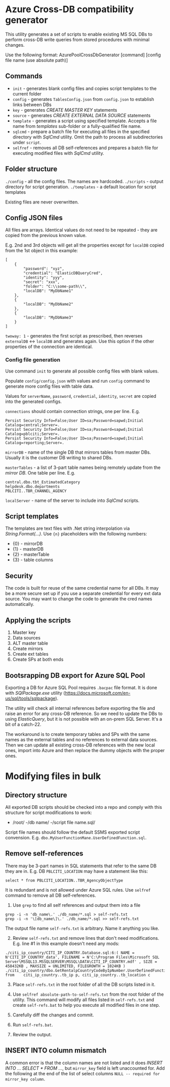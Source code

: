 ﻿# Azure Cross-DB compatibility generator

This utility generates a set of scripts to enable existing MS SQL DBs to perform cross-DB write queries from stored procedures with minimal changes.

Use the following format: AzurePoolCrossDbGenerator [command] [config file name (use absolute path)]

## Commands
* `init` - generates blank config files and copies script templates to the current folder
* `config` - generates `TablesConfig.json` from `config.json` to establish links between DBs 
* `key` - generates *CREATE MASTER KEY* statements 
* `source` - generates *CREATE EXTERNAL DATA SOURCE* statements
* `template` - generates a script using specified template. Accepts a file name from *templates* sub-folder or a fully-qualified file name.
* `sqlcmd` - prepare a batch file for executing all files in the specified directory with *SqlCmd* utility. Omit the path to process all subdirectories under `script`.
* `selfref` - removes all DB self-references and prepares a batch file for executing modified files with *SqlCmd* utility.

## Folder structure
`./config` - all the config files. The names are hardcoded.
`./scripts` - output directory for script generation.
`./templates` - a default location for script templates

Existing files are never overwritten.

## Config JSON files

All files are arrays. Identical values do not need to be repeated - they are copied from the previous known value.

E.g. 2nd and 3rd objects will get all the properties except for `localDB` copied from the 1st object in this example:

```
[
    {
        "password": "xyz",
        "credential": "ElasticDBQueryCred",
        "identity": "yyy",
        "secret": "xxx",
        "folder": "C:\\some-path\\",
        "localDB": "MyDbName1"
    },
    {
        "localDB": "MyDbName2"
    },
    {
        "localDB": "MyDbName3"
    }
]
```

`twoway: 1` - generates the first script as prescribed, then reverses `externalDB` <-> `localDB` and generates again. 
Use this option if the other properties of the connection are identical.

### Config file generation

Use command `init` to generate all possible config files with blank values.

Populate `config/config.json` with values and run `config` command to generate more config files with table data.

Values for `serverName`, `password`, `credential`, `identity`, `secret` are copied into the generated configs.

`connections` should contain connection strings, one per line. E.g. 
```
Persist Security Info=False;User ID=sa;Password=sapwd;Initial Catalog=central;Server=.
Persist Security Info=False;User ID=sa;Password=sapwd;Initial Catalog=pblciti;Server=.
Persist Security Info=False;User ID=sa;Password=sapwd;Initial Catalog=reporting;Server=.
```

`mirrorDB` - name of the single DB that mirrors tables from master DBs. Usually it is the customer DB writing to shared DBs.

`masterTables` - a list of 3-part table names being remotely update from the *mirror DB*. One table per line. E.g.
```
central.dbo.tbt_EstimatedCategory 
helpdesk.dbo.departments
PBLCITI..TBR_CHANNEL_AGENCY
```

`localServer` - name of the server to include into *SqlCmd* scripts.

## Script templates

The templates are text files with .Net string interpolation via *String.Format(...)*. Use `{n}` placeholders with the following numbers:

* {0} - mirrorDB
* {1} - masterDB
* {2} - masterTable
* {3} - table columns

## Security

The code is built for reuse of the same credential name for all DBs.
It may be a more secure set up if you use a separate credential for every ext data source. 
You may want to change the code to generate the cred names automatically.

## Applying the scripts

1. Master key
2. Data sources
3. ALT master table
4. Create mirrors
5. Create ext tables
6. Create SPs at both ends

## Bootsrapping DB export for Azure SQL Pool

Exporting a DB for Azure SQL Pool requires `.bacpac` file format. It is done with *SQlPackage.exe* utility (https://docs.microsoft.com/en-us/sql/tools/sqlpackage).

The utility will check all internal references before exporting the file and raise an error for any cross-DB reference. 
So we need to update the DBs to using *ElasticQuery*, but it is not possible with an on-prem SQL Server. It's a bit of a catch-22.

The workaround is to create temporary tables and SPs with the same names as the external tables and no references to external data sources.
Then we can update all existing cross-DB references with the new local ones, import into Azure and then replace the dummy objects with the proper ones.

# Modifying files in bulk

## Directory structure

All exported DB scripts should be checked into a repo and comply with this structure for script modifications to work: 

- /root/
 -/db name/
  -/script file name.sql/

Script file names should follow the default SSMS exported script convension. E.g. `dbo.MyUserFunctionMane.UserDefinedFunction.sql`.

## Remove self-references

There may be 3-part names in SQL statements that refer to the same DB they are in. E.g. DB `PBLCITI_LOCATION` may have a statement like this:
```
select * from PBLCITI_LOCATION..TBR_AgencyObjectType
```

It is redundant and is not allowed under Azure SQL rules. Use `selfref` command to remove all DB self-references.

1. Use `grep` to find all self references and output them into a file

```
grep -i -n 'db_name\.' ./db_name/*.sql > self-refs.txt
grep -i -n '\[db_name\]\.' ./db_name/*.sql >> self-refs.txt
```
The output file name `self-refs.txt` is arbitrary. Name it anything you like.

2. Review `self-refs.txt` and remove lines that don't need modifications. E.g. line #1 in this example doesn't need any mods:
```
./citi_ip_country/CITI_IP_COUNTRY.Database.sql:6:( NAME = N'CITI_IP_COUNTRY_data', FILENAME = N'C:\Program Files\Microsoft SQL Server\MSSQL13.MSSQLSERVER\MSSQL\DATA\CITI_IP_COUNTRY.mdf' , SIZE = 458432KB , MAXSIZE = UNLIMITED, FILEGROWTH = 1024KB )
./citi_ip_country/dbo.GetRentalpCountryCodeByIpNumber.UserDefinedFunction.sql:18:	from	citi_ip_country..tb_ip p, citi_ip_country..tb_location c
```

3. Place `self-refs.txt` in the root folder of all the DB scripts listed in it.

4. Use `selfref absolute-path-to-self-refs.txt` from the root folder of the utility.
This command will modify all files listed in `self-refs.txt` and create `self-refs.bat` to help you execute all modified files in one step.

5. Carefully diff the changes and commit.

6. Run `self-refs.bat`.

7. Review the output.

## INSERT INTO column mismatch

A common error is that the column names are not listed and it does *INSERT INTO ... SELECT * FROM ...*,
but `mirror_key` field is left unaccounted for. Add the following at the end of the list of select columns `NULL -- required for mirror_key column`.
